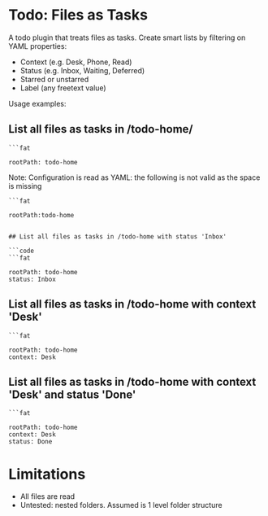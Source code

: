 
# Todo: Files as Tasks

A todo plugin that treats files as tasks. Create smart lists by filtering on YAML properties:
- Context (e.g. Desk, Phone, Read)
- Status (e.g. Inbox, Waiting, Deferred)
- Starred or unstarred
- Label (any freetext value)

Usage examples:

## List all files as tasks in /todo-home/

```code
```fat

rootPath: todo-home

```

Note: Configuration is read as YAML: the following is not valid as the space is missing

```
```fat

rootPath:todo-home 

```
```

## List all files as tasks in /todo-home with status 'Inbox' 

```code
```fat

rootPath: todo-home
status: Inbox
```

## List all files as tasks in /todo-home with context 'Desk'

```code
```fat

rootPath: todo-home
context: Desk
```

## List all files as tasks in /todo-home with context 'Desk' and status 'Done'

```code
```fat

rootPath: todo-home
context: Desk
status: Done
```


# Limitations

- All files are read
- Untested: nested folders. Assumed is 1 level folder structure